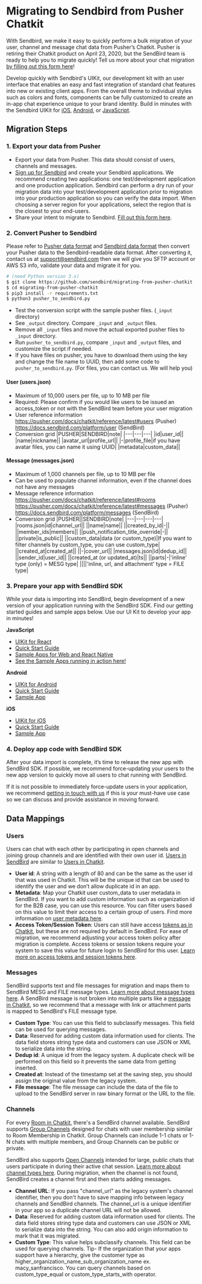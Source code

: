 # Migrating to Sendbird from Pusher Chatkit

With Sendbird, we make it easy to quickly perform a bulk migration of your user, channel and message chat data from Pusher’s Chatkit. Pusher is retiring their Chatkit product on April 23, 2020, but the SendBird team is ready to help you to migrate quickly! Tell us more about your chat migration [by filling out this form here](https://get.sendbird.com/pusher-migration.html)!

Develop quickly with Sendbird's UIKit, our development kit with an user interface that enables an easy and fast integration of standard chat features into new or existing client apps. From the overall theme to individual styles such as colors and fonts, components can be fully customized to create an in-app chat experience unique to your brand identity.
Build in minutes with the Sendbird UIKit for [iOS](https://docs.sendbird.com/ios/ui_kit_getting_started), [Android](https://docs.sendbird.com/android/ui_kit_getting_started), or [JavaScript](https://docs.sendbird.com/javascript/ui_kit_getting_started).

## Migration Steps

### 1. Export your data from Pusher

- Export your data from Pusher. This data should consist of users, channels and messages.
- [Sign up for Sendbird](https://dashboard.sendbird.com/auth/signup) and create your Sendbird applications.
  We recommend creating two applications: one test/development application and one production application. Sendbird can perform a dry run of your migration data into your test/development application prior to migration into your production application so you can verify the data import. When choosing a server region for your applications, select the region that is the closest to your end-users.
- Share your intent to migrate to Sendbird. [Fill out this form here](https://get.sendbird.com/pusher-migration.html).

### 2. Convert Pusher to Sendbird

Please refer to [Pusher data format](https://github.com/sendbird/migrating-from-pusher-chatkit/tree/master/example-chatkit-data-export) and [Sendbird data format](https://github.com/sendbird/migrating-from-pusher-chatkit/tree/master/example-sendbird-data-json) then convert your Pusher data to the Sendbird-readable data format. After converting it, contact us at support@sendbird.com then we will give you SFTP account or AWS S3 info, validate your data and migrate it for you.

```bash
# (need Python version 3.x)
$ git clone https://github.com/sendbird/migrating-from-pusher-chatkit
$ cd migrating-from-pusher-chatkit
$ pip3 install -r requirements.txt
$ python3 pusher_to_sendbird.py
```

- Test the conversion script with the sample pusher files. (`_input` directory)
- See `_output` directory. Compare `_input` and `_output` files.
- Remove all `_input` files and move the actual exported pusher files to `_input` directory.
- Run `pusher_to_sendbird.py`, compare `_input` and `_output` files, and customize the script if needed.
- If you have files on pusher, you have to download them using the key and change the file name to UUID, then add some code to `pusher_to_sendbird.py`. (For files, you can contact us. We will help you)

#### User (users.json)

- Maximum of 10,000 users per file, up to 10 MB per file
- Required: Please confirm if you would like users to be issued an access_token or not with the SendBird team before your user migration
- User reference information  
  https://pusher.com/docs/chatkit/reference/latest#users (Pusher)  
  https://docs.sendbird.com/platform/user (SendBird)
- Conversion grid
  |PUSHER|SENDBIRD|note|
  |---|---|---|
  |id|user_id||
  |name|nickname||
  |avatar_url|profile_url||
  |-|profile_file|if you have avatar files, you can name it using UUID|
  |metadata|custom_data||

#### Message (messages.json)

- Maximum of 1,000 channels per file, up to 10 MB per file
- Can be used to populate channel information, even if the channel does not have any messages
- Message reference information  
  https://pusher.com/docs/chatkit/reference/latest#rooms  
  https://pusher.com/docs/chatkit/reference/latest#messages (Pusher)  
  https://docs.sendbird.com/platform/messages (SendBird)
- Conversion grid
  |PUSHER||SENDBIRD|note|
  |---|---|---|---|
  |rooms.json|id|channel_url||
  ||name|name||
  ||created_by_id|-||
  ||member_ids|members||
  ||push_notification_title_override|-||
  ||private|is_public||
  ||custom_data|data (or custom_type)|If you want to filter channels by custom_type, you can use custom_type|
  ||created_at|created_at||
  ||-|cover_url||
  |messages.json|id|dedup_id||
  ||sender_id|user_id||
  ||created_at (or updated_at)|ts||
  ||parts|-|'inline' type (only) = MESG type|
  ||||'inline, url, and attachment' type = FILE type|

### 3. Prepare your app with SendBird SDK

While your data is importing into SendBird, begin development of a new version of your application running with the SendBird SDK. Find our getting started guides and sample apps below. Use our UI Kit to develop your app in minutes!

**JavaScript**

- [UIKit for React](https://docs.sendbird.com/javascript/ui_kit_getting_started)
- [Quick Start Guide](https://docs.sendbird.com/javascript)
- [Sample Apps for Web and React Native](https://github.com/sendbird/sendbird-javascript)
- [See the Sample Apps running in action here!](http://sample.sendbird.com)

**Android**

- [UIKit for Android](https://docs.sendbird.com/android/ui_kit_getting_started#2_uikit_for_android)
- [Quick Start Guide](https://docs.sendbird.com/android)
- [Sample App](https://github.com/sendbird/sendbird-android)

**iOS**

- [UIKit for iOS](https://docs.sendbird.com/ios/ui_kit_getting_started#2_uikit_for_ios)
- [Quick Start Guide](https://docs.sendbird.com/ios)
- [Sample App](https://github.com/sendbird/SendBird-iOS)

### 4. Deploy app code with SendBird SDK

After your data import is complete, it’s time to release the new app with SendBird SDK. If possible, we recommend force-updating your users to the new app version to quickly move all users to chat running with SendBird.

If it is not possible to immediately force-update users in your application, we recommend [getting in touch with us](support@sendbird.com) if this is your must-have use case so we can discuss and provide assistance in moving forward.

## Data Mappings

### Users

Users can chat with each other by participating in open channels and joining group channels and are identified with their own user id. [Users in SendBird](https://docs.sendbird.com/platform/user) are similar to [Users in Chatkit](https://pusher.com/docs/chatkit/reference/latest#users).

- **User id**: A string with a length of 80 and can be the same as the user id that was used in Chatkit. This will be the unique id that can be used to identify the user and we don’t allow duplicate id in an app.
- **Metadata**: Map your Chatkit user custom_data to user metadata in SendBird. If you want to add custom information such as organization id for the B2B case, you can use this resource. You can filter users based on this value to limit their access to a certain group of users. Find more information on [user metadata here](https://docs.sendbird.com/platform/user_metadata).
- **Access Token/Session Token**: Users can still have access [tokens as in Chatkit](https://pusher.com/docs/chatkit/authentication), but these are not required by default in SendBird. For ease of migration, we recommend adjusting your access token policy after migration is complete. Access tokens or session tokens require your system to save this value for future login to SendBird for this user. [Learn more on access tokens and session tokens here](https://docs.sendbird.com/platform/user#3_create_a_user_4_access_token_vs_session_token).

### Messages

SendBird supports text and file messages for migration and maps them to SendBird MESG and FILE message types.
[Learn more about message types here](https://docs.sendbird.com/platform/messages). A SendBird message is not broken into multiple parts like a [message in Chatkit](https://pusher.com/docs/chatkit/reference/latest#messages), so we recommend that a message with link or attachment parts is mapped to SendBird's FILE message type.

- **Custom Type**: You can use this field to subclassify messages. This field can be used for querying messages.
- **Data**: Reserved for adding custom data information used for clients. The data field stores string type data and customers can use JSON or XML to serialize data into the string.
- **Dedup id**: A unique id from the legacy system. A duplicate check will be performed on this field so it prevents the same data from getting inserted.
- **Created at**: Instead of the timestamp set at the saving step, you should assign the original value from the legacy system.
- **File message**: The file message can include the data of the file to upload to the SendBird server in raw binary format or the URL to the file.

### Channels

For every [Room in Chatkit](https://pusher.com/docs/chatkit/reference/javascript#rooms), there's a SendBird channel available. SendBird supports [Group Channels](https://docs.sendbird.com/platform/group_channel#3_create_a_channel) designed for chats with user membership similar to Room Membership in Chatkit. Group Channels can include 1-1 chats or 1-N chats with multiple members, and Group Channels can be public or private.

SendBird also supports [Open Channels](https://docs.sendbird.com/platform/open_channel) intended for large, public chats that users participate in during their active chat session. [Learn more about channel types here](https://docs.sendbird.com/platform/channel_type#2_channel_types).
During migration, when the channel is not found, SendBird creates a channel first and then starts adding messages.

- **Channel URL**: If you pass "channel_url" as the legacy system's channel identifier, then you don't have to save mapping info between legacy channels and SendBird channels. The channel_url is a unique identifier in your app so a duplicate channel URL will not be allowed.
- **Data**: Reserved for adding custom data information used for clients. The data field stores string type data and customers can use JSON or XML to serialize data into the string. You can also add origin information to mark that it was migrated.
- **Custom Type**: This value helps subclassify channels. This field can be used for querying channels. Tip- If the organization that your apps support have a hierarchy, give the customer type as higher_organization_name_sub_organization_name ex. macy_sanfrancisco. You can query channels based on custom_type_equal or custom_type_starts_with operator.
